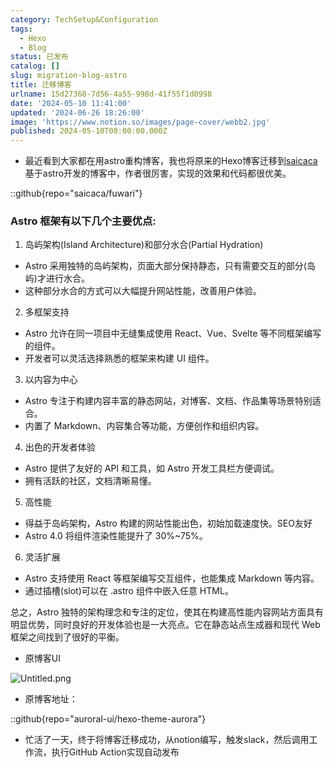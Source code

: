 ```yaml
---
category: TechSetup&Configuration
tags:
  - Hexo
  - Blog
status: 已发布
catalog: []
slug: migration-blog-astro
title: 迁移博客
urlname: 15d27368-7d56-4a55-998d-41f55f1d0998
date: '2024-05-10 11:41:00'
updated: '2024-06-26 18:26:00'
image: 'https://www.notion.so/images/page-cover/webb2.jpg'
published: 2024-05-10T08:00:00.000Z
---
```

- 最近看到大家都在用astro重构博客，我也将原来的Hexo博客迁移到[saicaca](https://github.com/saicaca/fuwari)基于astro开发的博客中，作者很厉害，实现的效果和代码都很优美。

::github{repo="saicaca/fuwari"}


### Astro 框架有以下几个主要优点:



1. 岛屿架构(Island Architecture)和部分水合(Partial Hydration)
- Astro 采用独特的岛屿架构，页面大部分保持静态，只有需要交互的部分(岛屿)才进行水合。
- 这种部分水合的方式可以大幅提升网站性能，改善用户体验。

2. 多框架支持
- Astro 允许在同一项目中无缝集成使用 React、Vue、Svelte 等不同框架编写的组件。
- 开发者可以灵活选择熟悉的框架来构建 UI 组件。

3. 以内容为中心
- Astro 专注于构建内容丰富的静态网站，对博客、文档、作品集等场景特别适合。
- 内置了 Markdown、内容集合等功能，方便创作和组织内容。

4. 出色的开发者体验
- Astro 提供了友好的 API 和工具，如 Astro 开发工具栏方便调试。
- 拥有活跃的社区，文档清晰易懂。

5. 高性能
- 得益于岛屿架构，Astro 构建的网站性能出色，初始加载速度快。SEO友好
- Astro 4.0 将组件渲染性能提升了 30%~75%。

6. 灵活扩展
- Astro 支持使用 React 等框架编写交互组件，也能集成 Markdown 等内容。
- 通过插槽(slot)可以在 .astro 组件中嵌入任意 HTML。

总之，Astro 独特的架构理念和专注的定位，使其在构建高性能内容网站方面具有明显优势，同时良好的开发体验也是一大亮点。它在静态站点生成器和现代 Web 框架之间找到了很好的平衡。

- 原博客UI

![Untitled.png](https://prod-files-secure.s3.us-west-2.amazonaws.com/5d24fe63-e567-4804-86f9-9fdc62e13082/3d59c350-432a-4fb6-a08f-0638fef2026e/Untitled.png?X-Amz-Algorithm=AWS4-HMAC-SHA256&X-Amz-Content-Sha256=UNSIGNED-PAYLOAD&X-Amz-Credential=ASIAZI2LB466SH3NBZ4C%2F20250209%2Fus-west-2%2Fs3%2Faws4_request&X-Amz-Date=20250209T213232Z&X-Amz-Expires=3600&X-Amz-Security-Token=IQoJb3JpZ2luX2VjEJT%2F%2F%2F%2F%2F%2F%2F%2F%2F%2FwEaCXVzLXdlc3QtMiJHMEUCIQDaiFKxb7QmfIpcU0J%2FMY6N%2B09QWdk2eHqAXwLWh%2F6ySgIgGVGML7MX80XkjnyrOnsWOgE00oUfYze4MyC%2Bvz8SQaMqiAQIrf%2F%2F%2F%2F%2F%2F%2F%2F%2F%2FARAAGgw2Mzc0MjMxODM4MDUiDCQU9Ivd5qjzP8yw%2FCrcAwQ56thVlZD2cwc3SnzNWO88v43tyJa6hw%2FYUz23g0zs6IH4om9qGlI5BOXTRn9WiNBHV%2FSBgsLyjOtpJlwMN4iHTpP6RAC6r9Hau7rrvdb9HpEUKks437dh7TH%2FnM1OfE3znA4hPuTPTRPe12Gox9mopaIK79I%2FVJKtJwGv109Zkd1fCQo%2FvDulwvD2i%2FfvvZE%2BC2%2BD11%2FN1Ral%2FU%2F%2BXEVXZBJ54gZqDweTV8wlQf67eu%2B3MLNlVaIlENPUKTCl4gg%2FBH7MZrlbHKNqTOLGRIZLbxeCHsPunMp8b2OHH9%2FguSzsqcHdQhEGHn3u4pNYdoB9VsVHSRAqd1s9af8uaFzFDewr%2BXVX5DvpwxZX9Hq7iVNBDoLzwihJdaFmIxjsJ1qjOVGbvid%2FijekQSimKGOj3QPhFxo%2F%2BVtZc%2Fob6zfLZKZY4CmdolAOuQs5B1P%2FUbc9i9CsrF2fOLK740xJra58clCUH1Fe3kvBhkpOYcy5pAqWN0mrc6anBoxKtrj2v%2B5jJhV7c8bpLESvIkn3SDLc8NfqUdgZ6LlffOpLpUb1vYFIv0Vu51dTm5s1BFOM0kSpv6M4Sq7K6IKSgIok3usmfkuQ0VmN7TAEpNDc%2FgNQZjJAvGB9vS7RF4nJMIuOpL0GOqUBgXJz2a%2Fc3dbtbjBtTxRqU9hkkjR0UnDHnF%2FF92lbsRInkpB1pkTLZW57WiAkKFJICfSLziOvjMSAuAMnvW%2BphcHis9IF%2B7SKvJ5Cy%2BIbgaw%2B%2BCvT1KIEPMAZR98vr%2B6u34j0ngN2XElRRhL5HSYLCxr5f01mmtuwxBM%2BYwVHLZSOX3UFXfp%2BbB%2FYKaQfm%2B40PejKm6Etk0tJvgAKH22rD6Hou7m0&X-Amz-Signature=6ad7d7823348a0843ab6f6cfeb333fd7ba11e6fe04b69a9b16cebff90b937df3&X-Amz-SignedHeaders=host&x-id=GetObject)

- 原博客地址：

::github{repo="auroral-ui/hexo-theme-aurora"}

- 忙活了一天，终于将博客迁移成功，从notion编写，触发slack，然后调用工作流，执行GitHub Action实现自动发布
